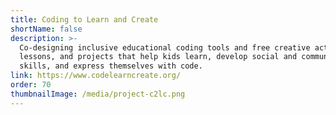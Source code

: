 ```yaml
---
title: Coding to Learn and Create
shortName: false
description: >-
  Co-designing inclusive educational coding tools and free creative activities,
  lessons, and projects that help kids learn, develop social and communication
  skills, and express themselves with code.
link: https://www.codelearncreate.org/
order: 70
thumbnailImage: /media/project-c2lc.png
---
```

